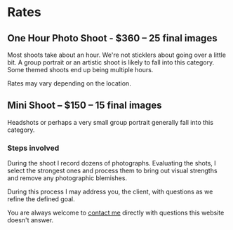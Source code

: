 # Rates

## One Hour Photo Shoot - $360 – 25 final images

Most shoots take about an hour. We're not sticklers about going over a little bit. A group portrait or an artistic shoot is likely to fall into this category. Some themed shoots end up being multiple hours.

Rates may vary depending on the location.

## Mini Shoot – $150 – 15 final images

Headshots or perhaps a very small group portrait generally fall into this category.

### Steps involved

During the shoot I record dozens of photographs. Evaluating the shots, I select the strongest ones and process them to bring out visual strengths and remove any photographic blemishes.

During this process I may address you, the client, with questions as we refine the defined goal.

You are always welcome to [contact me](/contact) directly with questions this website doesn't answer.
